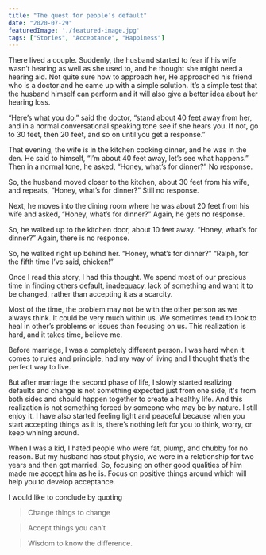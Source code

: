 ```yaml
---
title: "The quest for people’s default"
date: "2020-07-29"
featuredImage: './featured-image.jpg'
tags: ["Stories", "Acceptance", "Happiness"]
---
```


There lived a couple. Suddenly, the husband started to fear if his wife wasn’t hearing as well as she used to, and he thought she might need a hearing aid. Not quite sure how to approach her, He approached his friend who is a doctor and he came up with a simple solution. It’s a simple test that the husband himself can perform and it will also give a better idea about her hearing loss. 

“Here’s what you do,” said the doctor, “stand about 40 feet away from her, and in a normal conversational speaking tone see if she hears you. If not, go to 30 feet, then 20 feet, and so on until you get a response.”

That evening, the wife is in the kitchen cooking dinner, and he was in the den. He said to himself, “I’m about 40 feet away, let’s see what happens.” Then in a normal tone, he asked, “Honey, what’s for dinner?” No response.

So, the husband moved closer to the kitchen, about 30 feet from his wife, and repeats, “Honey, what’s for dinner?” Still no response.

Next, he moves into the dining room where he was about 20 feet from his wife and asked, “Honey, what’s for dinner?” Again, he gets no response.

So, he walked up to the kitchen door, about 10 feet away. “Honey, what’s for dinner?” Again, there is no response.

So, he walked right up behind her. “Honey, what’s for dinner?” 
“Ralph, for the fifth time I’ve said, chicken!”

Once I read this story, I had this thought. We spend most of our precious time in finding others default, inadequacy, lack of something and want it to be changed, rather than accepting it as a scarcity.

Most of the time, the problem may not be with the other person as we always think. It could be very much within us. We sometimes tend to look to heal in other’s problems or issues than focusing on us. This realization is hard, and it takes time, believe me. 

Before marriage, I was a completely different person. I was hard when it comes to rules and principle, had my way of living and I thought that’s the perfect way to live. 

But after marriage the second phase of life, I slowly started realizing defaults and change is not something expected just from one side, it's from both sides and should happen together to create a healthy life. And this realization is not something forced by someone who may be by nature. I still enjoy it. I have also started feeling light and peaceful because when you start accepting things as it is, there’s nothing left for you to think, worry, or keep whining around. 

When I was a kid, I hated people who were fat, plump, and chubby for no reason. But my husband has stout physic, we were in a relationship for two years and then got married. So, focusing on other good qualities of him made me accept him as he is. Focus on positive things around which will help you to develop acceptance.

I would like to conclude by quoting

>Change things to change

>Accept things you can’t

>Wisdom to know the difference.

